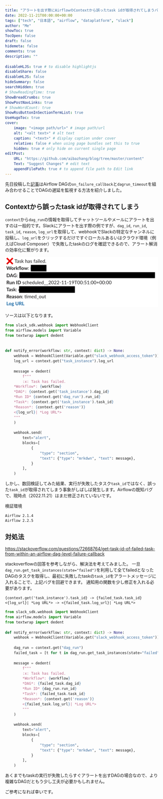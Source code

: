 ```yaml
---
title: "アラートを出す際にAirflowのContextから誤ったtask idが取得されてしまうバグの対処法"
date: 2022-11-21T00:00:00+00:00
tags: ["tech", "日本語", "airflow", "dataplatform", "slack"]
author: "Me"
showToc: true
TocOpen: false
draft: false
hidemeta: false
comments: true
description: ""

disableHLJS: true # to disable highlightjs
disableShare: false
disableHLJS: false
hideSummary: false
searchHidden: true
# ShowReadingTime: true
ShowBreadCrumbs: true
ShowPostNavLinks: true
# ShowWordCount: true
ShowRssButtonInSectionTermList: true
UseHugoToc: true
cover:
    image: "<image path/url>" # image path/url
    alt: "<alt text>" # alt text
    caption: "<text>" # display caption under cover
    relative: false # when using page bundles set this to true
    hidden: true # only hide on current single page
editPost:
    URL: "https://github.com/aibazhang/blog/tree/master/content"
    Text: "Suggest Changes" # edit text
    appendFilePath: true # to append file path to Edit link
---
```


先日投稿した[記事](../20221117)はAirflow DAGの`on_failure_callback`と`dagrun_timeout`を組み合わせることでDAGの遅延を監視する方法を紹介しました。


## Contextから誤ったtask idが取得されてしまう

`context`から`dag_run`の情報を取得してチャットツールやメールにアラートを出すのは一般的です。Slackにアラートを出す際の例ですが、`dag_id`, `run_id`, `task_id`, `reason`, `log_url`を取得して、webhookでSlackの特定なチャンネルに投稿し、`log_url`をクリックするだけですぐローカルあるいはクラウド環境（例えばCloud Composer）で失敗したtaskのログを確認できるので、アラート解消の効率化に繋がります。

![](images/a8c0942966d2-20221121.png)

ソースは以下となります。
```python
from slack_sdk.webhook import WebhookClient
from airflow.models import Variable
from textwrap import dedent


def notify_error(workflow: str, context: dict) -> None:
    webhook = WebhookClient(Variable.get("slack_webhook_access_token"))
    log_url = context.get("task_instance").log_url

    message = dedent(
        f"""
        :x: Task has failed.
	*Workflow*: {workflow}
	*DAG*: {context.get('task_instance').dag_id}
	*Run ID* {context.get('dag_run').run_id}
	*Task*: {context.get('task_instance').task_id}
	*Reason*: {context.get('reason')}
	<{log_url}| *Log URL*>
	"""
    )

    webhook.send(
        text="alert",
        blocks=[
            {
                "type": "section",
                "text": {"type": "mrkdwn", "text": message},
            }
        ],
    )
```

しかし、数回検証してみた結果、実行が失敗したタスク`task_id`ではなく、誤った`task_id`が取得されてしまう事象がしばしば発生します。Airflowの既知バグで、現時点（2022.11.21）はまだ修正されていないです。

検証環境 
```
Airflow 2.1.4
Airflow 2.2.5
```


## 対処法

https://stackoverflow.com/questions/72668764/get-task-id-of-failed-task-from-within-an-airflow-dag-level-failure-callback

stackoverflowの回答を参考しながら、解決法を考えてみました。
一旦`dag_run.get_task_instances(state="failed")`を利用して全てfailedとなったDAGのタスクを取得し、最初に失敗したtaskの`task_id`をアラートメッセージに入れることで、上記バグを回避できます。
通知用の関数を少し修正を入れる必要があります。
```
{context.get('task_instance').task_id} -> {failed_task.task_id}
<{log_url}| *Log URL*> -> <{failed_task.log_url}| *Log URL*>
```

```python
from slack_sdk.webhook import WebhookClient
from airflow.models import Variable
from textwrap import dedent

def notify_error(workflow: str, context: dict) -> None:
    webhook = WebhookClient(Variable.get("slack_webhook_access_token"))

    dag_run = context.get("dag_run")
    failed_task = [t for t in dag_run.get_task_instances(state="failed")][0]

    message = dedent(
        f"""
        :x: Task has failed.
        *Workflow*: {workflow}
        *DAG*: {failed_task.dag_id}
        *Run ID* {dag_run.run_id}
        *Task*: {failed_task.task_id}
        *Reason*: {context.get('reason')}
        <{failed_task.log_url}| *Log URL*>
        """
    )

    webhook.send(
        text="alert",
        blocks=[
            {
                "type": "section",
                "text": {"type": "mrkdwn", "text": message},
            }
        ],
    )
```

あくまでもtaskの実行が失敗したらすぐアラートを出すDAGの場合なので、より複雑なDAGだともう少し工夫が必要かもしれません。

ご参考になれば幸いです。
